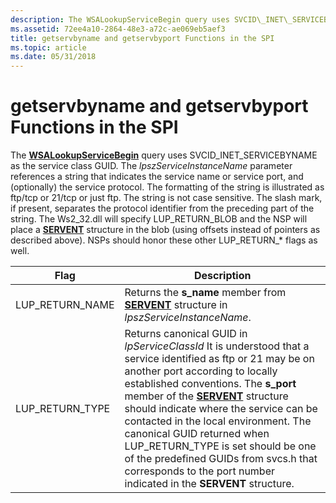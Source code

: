 ```yaml
---
description: The WSALookupServiceBegin query uses SVCID\_INET\_SERVICEBYNAME as the service class GUID.
ms.assetid: 72ee4a10-2864-48e3-a72c-ae069eb5aef3
title: getservbyname and getservbyport Functions in the SPI
ms.topic: article
ms.date: 05/31/2018
---
```


# getservbyname and getservbyport Functions in the SPI

The [**WSALookupServiceBegin**](/windows/desktop/api/Winsock2/nf-winsock2-wsalookupservicebegina) query uses SVCID\_INET\_SERVICEBYNAME as the service class GUID. The *lpszServiceInstanceName* parameter references a string that indicates the service name or service port, and (optionally) the service protocol. The formatting of the string is illustrated as ftp/tcp or 21/tcp or just ftp. The string is not case sensitive. The slash mark, if present, separates the protocol identifier from the preceding part of the string. The Ws2\_32.dll will specify LUP\_RETURN\_BLOB and the NSP will place a [**SERVENT**](/windows/desktop/api/winsock/ns-winsock-servent) structure in the blob (using offsets instead of pointers as described above). NSPs should honor these other LUP\_RETURN\_\* flags as well.



| Flag              | Description                                                                                                                                                                                                                                                                                                                                                                                                                                                                                                         |
|-------------------|---------------------------------------------------------------------------------------------------------------------------------------------------------------------------------------------------------------------------------------------------------------------------------------------------------------------------------------------------------------------------------------------------------------------------------------------------------------------------------------------------------------------|
| LUP\_RETURN\_NAME | Returns the **s\_name** member from [**SERVENT**](/windows/desktop/api/winsock/ns-winsock-servent) structure in *lpszServiceInstanceName*.                                                                                                                                                                                                                                                                                                                                                                                                            |
| LUP\_RETURN\_TYPE | Returns canonical GUID in *lpServiceClassId* It is understood that a service identified as ftp or 21 may be on another port according to locally established conventions. The **s\_port** member of the [**SERVENT**](/windows/desktop/api/winsock/ns-winsock-servent) structure should indicate where the service can be contacted in the local environment. The canonical GUID returned when LUP\_RETURN\_TYPE is set should be one of the predefined GUIDs from svcs.h that corresponds to the port number indicated in the **SERVENT** structure. |



 

 

 



